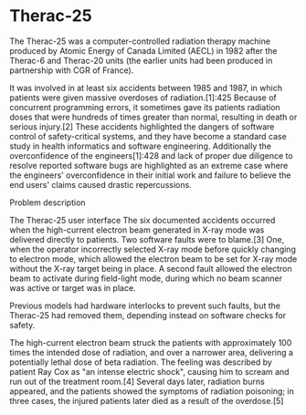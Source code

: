 # Therac-25


The Therac-25 was a computer-controlled radiation therapy machine produced by Atomic Energy of Canada Limited (AECL) in 1982 after the Therac-6 and Therac-20 units (the earlier units had been produced in partnership with CGR of France).

It was involved in at least six accidents between 1985 and 1987, in which patients were given massive overdoses of radiation.[1]:425 Because of concurrent programming errors, it sometimes gave its patients radiation doses that were hundreds of times greater than normal, resulting in death or serious injury.[2] These accidents highlighted the dangers of software control of safety-critical systems, and they have become a standard case study in health informatics and software engineering. Additionally the overconfidence of the engineers[1]:428 and lack of proper due diligence to resolve reported software bugs are highlighted as an extreme case where the engineers' overconfidence in their initial work and failure to believe the end users' claims caused drastic repercussions.




Problem description

The Therac-25 user interface
The six documented accidents occurred when the high-current electron beam generated in X-ray mode was delivered directly to patients. Two software faults were to blame.[3] One, when the operator incorrectly selected X-ray mode before quickly changing to electron mode, which allowed the electron beam to be set for X-ray mode without the X-ray target being in place. A second fault allowed the electron beam to activate during field-light mode, during which no beam scanner was active or target was in place.

Previous models had hardware interlocks to prevent such faults, but the Therac-25 had removed them, depending instead on software checks for safety.

The high-current electron beam struck the patients with approximately 100 times the intended dose of radiation, and over a narrower area, delivering a potentially lethal dose of beta radiation. The feeling was described by patient Ray Cox as "an intense electric shock", causing him to scream and run out of the treatment room.[4] Several days later, radiation burns appeared, and the patients showed the symptoms of radiation poisoning; in three cases, the injured patients later died as a result of the overdose.[5]